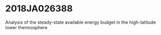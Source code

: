 # 2018JA026388
Analysis of the steady-state available energy budget in the high-latitude lower thermosphere
